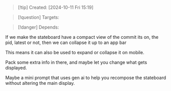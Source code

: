 
>[!tip] Created: [2024-10-11 Fri 15:19]

>[!question] Targets: 

>[!danger] Depends: 

If we make the stateboard have a compact view of the commit its on, the pid, latest or not, then we can collapse it up to an app bar

This means it can also be used to expand or collapse it on mobile.

Pack some extra info in there, and maybe let you change what gets displayed.

Maybe a mini prompt that uses gen ai to help you recompose the stateboard without altering the main display.